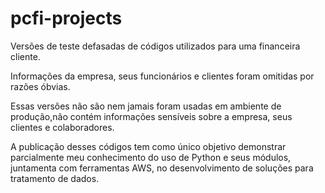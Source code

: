 # pcfi-projects
Versões de teste defasadas de códigos utilizados para uma financeira cliente.

Informações da empresa, seus funcionários e clientes foram omitidas por razões óbvias.

Essas versões não são nem jamais foram usadas em ambiente de produção,não contém informações sensíveis sobre a empresa, seus clientes e colaboradores.

A publicação desses códigos tem como único objetivo demonstrar parcialmente meu conhecimento do uso de Python e seus módulos, juntamenta com ferramentas AWS, no desenvolvimento de soluções para tratamento de dados.
